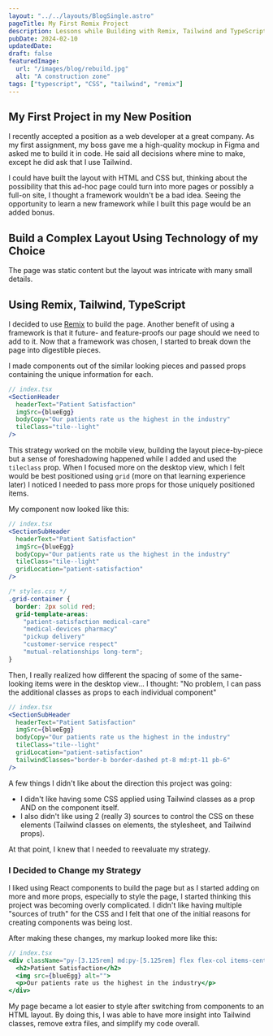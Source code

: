 ```yaml
---
layout: "../../layouts/BlogSingle.astro"
pageTitle: My First Remix Project
description: Lessons while Building with Remix, Tailwind and TypeScript
pubDate: 2024-02-10
updatedDate:
draft: false
featuredImage:
  url: "/images/blog/rebuild.jpg"
  alt: "A construction zone"
tags: ["typescript", "CSS", "tailwind", "remix"]
---
```


## My First Project in my New Position

I recently accepted a position as a web developer at a great company. As my first assignment, my boss gave me a high-quality mockup in Figma and asked me to build it in code. He said all decisions where mine to make, except he did ask that I use Tailwind.

I could have built the layout with HTML and CSS but, thinking about the possibility that this ad-hoc page could turn into more pages or possibly a full-on site, I thought a framework wouldn't be a bad idea. Seeing the opportunity to learn a new framework while I built this page would be an added bonus.

## Build a Complex Layout Using Technology of my Choice

The page was static content but the layout was intricate with many small details.

## Using Remix, Tailwind, TypeScript

I decided to use [Remix](https://remix.run/) to build the page. Another benefit of using a framework is that it future- and feature-proofs our page should we need to add to it. Now that a framework was chosen, I started to break down the page into digestible pieces.

I made components out of the similar looking pieces and passed props containing the unique information for each.

```jsx
// index.tsx
<SectionHeader
  headerText="Patient Satisfaction"
  imgSrc={blueEgg}
  bodyCopy="Our patients rate us the highest in the industry"
  tileClass="tile--light"
/>
```

This strategy worked on the mobile view, building the layout piece-by-piece but a sense of foreshadowing happened while I added and used the `tileclass` prop. When I focused more on the desktop view, which I felt would be best positioned using `grid` (more on that learning experience later) I noticed I needed to pass more props for those uniquely positioned items.

My component now looked like this:

```jsx
// index.tsx
<SectionSubHeader
  headerText="Patient Satisfaction"
  imgSrc={blueEgg}
  bodyCopy="Our patients rate us the highest in the industry"
  tileClass="tile--light"
  gridLocation="patient-satisfaction"
/>
```

```css
/* styles.css */
.grid-container {
  border: 2px solid red;
  grid-template-areas:
    "patient-satisfaction medical-care"
    "medical-devices pharmacy"
    "pickup delivery"
    "customer-service respect"
    "mutual-relationships long-term";
}
```

Then, I really realized how different the spacing of some of the same-looking items were in the desktop view... I thought: "No problem, I can pass the additional classes as props to each individual component"

```jsx
// index.tsx
<SectionSubHeader
  headerText="Patient Satisfaction"
  imgSrc={blueEgg}
  bodyCopy="Our patients rate us the highest in the industry"
  tileClass="tile--light"
  gridLocation="patient-satisfaction"
  tailwindClasses="border-b border-dashed pt-8 md:pt-11 pb-6"
/>
```

A few things I didn't like about the direction this project was going:

- I didn't like having some CSS applied using Tailwind classes as a prop AND on the component itself.
- I also didn't like using 2 (really 3) sources to control the CSS on these elements (Tailwind classes on elements, the stylesheet, and Tailwind props).

At that point, I knew that I needed to reevaluate my strategy.

### I Decided to Change my Strategy

I liked using React components to build the page but as I started adding on more and more props, especially to style the page, I started thinking this project was becoming overly complicated. I didn't like having multiple "sources of truth" for the CSS and I felt that one of the initial reasons for creating components was being lost.

After making these changes, my markup looked more like this:

```jsx
// index.tsx
<div className="py-[3.125rem] md:py-[5.125rem] flex flex-col items-center px-4 border-b border-dashed pt-8 md:pt-11 pb-6">
  <h2>Patient Satisfaction</h2>
  <img src={blueEgg} alt="">
  <p>Our patients rate us the highest in the industry</p>
</div>
```

My page became a lot easier to style after switching from components to an HTML layout. By doing this, I was able to have more insight into Tailwind classes, remove extra files, and simplify my code overall.
